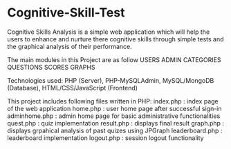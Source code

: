 # Cognitive-Skill-Test

Cognitive Skills Analysis is a simple web application which will help the users to enhance and nurture there cognitive skills through simple tests and the graphical analysis of their performance.

The main modules in this Project  are as follow
USERS
ADMIN
CATEGORIES
QUESTIONS
SCORES
GRAPHS

Technologies used: PHP (Server), PHP-MySQLAdmin, MySQL/MongoDB (Database), HTML/CSS/JavaScript (Frontend)

This project includes following files written in PHP:
index.php : index page of the web application
home.php : user home page after successful sign-in
adminhome.php : admin home page for basic administrative functionalities
quest.php : quiz implementation
result.php : displays final result
graph.php : displays grpahical analysis of past quizes using JPGraph
leaderboard.php : leaderboard implementation
logout.php : session logout functionality

